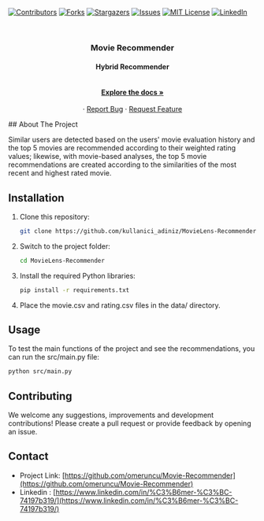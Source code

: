 [![Contributors][contributors-shield]][contributors-url]
[![Forks][forks-shield]][forks-url]
[![Stargazers][stars-shield]][stars-url]
[![Issues][issues-shield]][issues-url]
[![MIT License][license-shield]][license-url]
[![LinkedIn][linkedin-shield]][linkedin-url]

<!-- PROJECT LOGO -->
<br />
<p align="center">
  <a href="https://github.com/omeruncu/Movie-Recommender"></a>

  <h3 align="center">Movie Recommender</h3>
  <h4 align="center">Hybrid Recommender</h4>

  <p align="center">
    <br />
    <a href="https://github.com/omeruncu/Movie-Recommender"><strong>Explore the docs »</strong></a>
    <br />
    <br />
    ·
    <a href="https://github.com/omeruncu/Movie-Recommender/issues">Report Bug</a>
    ·
    <a href="https://github.com/omeruncu/Movie-Recommender/issues">Request Feature</a>
  </p>
</p>
<!-- ABOUT THE PROJECT -->
## About The Project

Similar users are detected based on the users' movie evaluation history and the top 5 movies are recommended according to their weighted rating values; likewise, with movie-based analyses, the top 5 movie recommendations are created according to the similarities of the most recent and highest rated movie.

## Installation

1. Clone this repository:
   ```bash
   git clone https://github.com/kullanici_adiniz/MovieLens-Recommender.git
   ```
2. Switch to the project folder:
   ```bash
   cd MovieLens-Recommender
   ```
3. Install the required Python libraries:
   ```bash
   pip install -r requirements.txt
   ```
4. Place the movie.csv and rating.csv files in the data/ directory.

## Usage

To test the main functions of the project and see the recommendations, you can run the src/main.py file:

   ```bash
   python src/main.py
   ```

## Contributing

We welcome any suggestions, improvements and development contributions! Please create a pull request or provide feedback by opening an issue.

<!-- CONTACT -->
## Contact

* Project Link: [https://github.com/omeruncu/Movie-Recommender](https://github.com/omeruncu/Movie-Recommender)
* Linkedin : [https://www.linkedin.com/in/%C3%B6mer-%C3%BC-74197b319/](https://www.linkedin.com/in/%C3%B6mer-%C3%BC-74197b319/)

<!-- MARKDOWN LINKS & IMAGES -->
<!-- https://www.markdownguide.org/basic-syntax/#reference-style-links -->
[contributors-shield]: https://img.shields.io/github/contributors/omeruncu/Movie-Recommender.svg?style=for-the-badge
[contributors-url]: https://github.com/omeruncu/Movie-Recommender/graphs/contributors
[forks-shield]: https://img.shields.io/github/forks/omeruncu/Movie-Recommender.svg?style=for-the-badge
[forks-url]: https://github.com/omeruncu/Movie-Recommender/network/members
[stars-shield]: https://img.shields.io/github/stars/omeruncu/Movie-Recommender.svg?style=for-the-badge
[stars-url]: https://github.com/omeruncu/Movie-Recommender/stargazers
[issues-shield]: https://img.shields.io/github/issues/omeruncu/Movie-Recommender.svg?style=for-the-badge
[issues-url]: https://github.com/omeruncu/Movie-Recommender/issues
[license-shield]: https://img.shields.io/github/license/omeruncu/Movie-Recommender.svg?style=for-the-badge
[license-url]: https://github.com/omeruncu/Movie-Recommender/blob/master/LICENSE.txt
[linkedin-shield]: https://img.shields.io/badge/-LinkedIn-black.svg?style=for-the-badge&logo=linkedin&colorB=555
[linkedin-url]: https://www.linkedin.com/in/%C3%B6mer-%C3%BC-74197b319/

